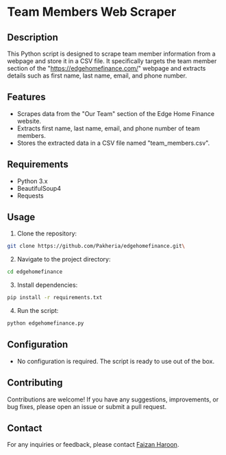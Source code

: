 # Team Members Web Scraper

## Description
This Python script is designed to scrape team member information from a webpage and store it in a CSV file. It specifically targets the team member section of the "https://edgehomefinance.com/" webpage and extracts details such as first name, last name, email, and phone number.

## Features
- Scrapes data from the "Our Team" section of the Edge Home Finance website.
- Extracts first name, last name, email, and phone number of team members.
- Stores the extracted data in a CSV file named "team_members.csv".

## Requirements
- Python 3.x
- BeautifulSoup4
- Requests

## Usage
1. Clone the repository:
```bash
git clone https://github.com/Pakheria/edgehomefinance.git\
```
2. Navigate to the project directory:
```bash
cd edgehomefinance
```
3. Install dependencies:
```bash
pip install -r requirements.txt
```
4. Run the script:
```bash
python edgehomefinance.py
```

## Configuration
- No configuration is required. The script is ready to use out of the box.

## Contributing
Contributions are welcome! If you have any suggestions, improvements, or bug fixes, please open an issue or submit a pull request.

## Contact
For any inquiries or feedback, please contact [Faizan Haroon](https://github.com/Pakheria).
